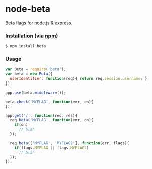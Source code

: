 node-beta
=========

Beta flags for node.js &amp; express.

### Installation (via [npm](https://npmjs.org/package/beta))

```bash
$ npm install beta
```

### Usage

```javascript
var Beta = require('beta');
var beta = new Beta({
  userIdentifier: function(req){ return req.session.username; }
});

app.use(beta.middleware());

beta.check('MYFLAG', function(err, on){
});

app.get('/', function(req, res){
  req.beta('MYFLAG', function(err, on){
    if(on)
      // blah
  });

  req.beta(['MYFLAG', 'MYFLAG2'], function(err, flags){
    if(flags.MYFLAG || flags.MYFLAG2)
      // blah
  });
});
```
